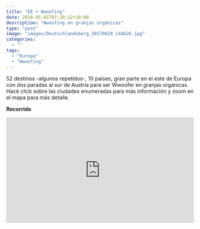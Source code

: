 ```yaml
---
title: "EE + Wwoofing"
date: 2018-05-01T07:39:12+10:00
description: "Wwoofing en granjas orgánicas"
type: "post"
image: "images/Deutschlandsberg_20170629_144626.jpg"
categories: 
  - ""
tags:
  - "Europa"
  - "Wwoofing"
---
```


52 destinos -algunos repetidos-, 10 países, gran parte en el este de Europa con dos paradas al sur de Austria para ser Wwoofer en granjas orgánicas. Hacé click sobre las ciudades enumeradas para más información y zoom en el mapa para más detalle.

**Recorrido**

<div style="position: relative;margin: 5px 0 5px 0;padding-bottom: 56.25%;height: 0;clear: both;"><iframe style="position: absolute;top: 0;left: 0;width: 100%;height: 100%;border: 0;" src="https://www.tripline.net/map?tripId=656434730745101598608F561DEC34E1&onSite=0" frameborder="0" webkitAllowFullScreen mozallowfullscreen allowFullScreen></iframe></div>

